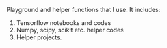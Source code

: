 Playground and helper functions that I use. It includes:
1. Tensorflow notebooks and codes
2. Numpy, scipy, scikit etc. helper codes
3. Helper projects.
